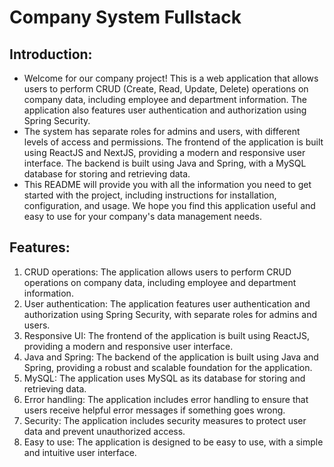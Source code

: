 # Company System Fullstack
## Introduction:
- Welcome for our company project! This is a web application that allows users to perform CRUD (Create, Read, Update, Delete) operations on company data, including employee and department information. The application also features user authentication and authorization using Spring Security.
- The system has separate roles for admins and users, with different levels of access and permissions. The frontend of the application is built using ReactJS and NextJS, providing a modern and responsive user interface. The backend is built using Java and Spring, with a MySQL database for storing and retrieving data.
- This README will provide you with all the information you need to get started with the project, including instructions for installation, configuration, and usage. We hope you find this application useful and easy to use for your company's data management needs.

## Features:
1. CRUD operations: The application allows users to perform CRUD operations on company data, including employee and department information.
2. User authentication: The application features user authentication and authorization using Spring Security, with separate roles for admins and users.
3. Responsive UI: The frontend of the application is built using ReactJS, providing a modern and responsive user interface.
4. Java and Spring: The backend of the application is built using Java and Spring, providing a robust and scalable foundation for the application.
5. MySQL: The application uses MySQL as its database for storing and retrieving data.
6. Error handling: The application includes error handling to ensure that users receive helpful error messages if something goes wrong.
7. Security: The application includes security measures to protect user data and prevent unauthorized access.
8. Easy to use: The application is designed to be easy to use, with a simple and intuitive user interface.
